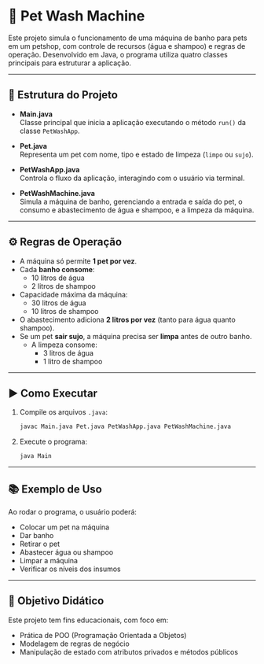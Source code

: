 # 🛁 Pet Wash Machine

Este projeto simula o funcionamento de uma máquina de banho para pets em um petshop, com controle de recursos (água e shampoo) e regras de operação. Desenvolvido em Java, o programa utiliza quatro classes principais para estruturar a aplicação.

---

## 🧱 Estrutura do Projeto

- **Main.java**  
  Classe principal que inicia a aplicação executando o método `run()` da classe `PetWashApp`.

- **Pet.java**  
  Representa um pet com nome, tipo e estado de limpeza (`limpo` ou `sujo`).

- **PetWashApp.java**  
  Controla o fluxo da aplicação, interagindo com o usuário via terminal.

- **PetWashMachine.java**  
  Simula a máquina de banho, gerenciando a entrada e saída do pet, o consumo e abastecimento de água e shampoo, e a limpeza da máquina.

---

## ⚙️ Regras de Operação

- A máquina só permite **1 pet por vez**.
- Cada **banho consome**:
  - 10 litros de água
  - 2 litros de shampoo
- Capacidade máxima da máquina:
  - 30 litros de água
  - 10 litros de shampoo
- O abastecimento adiciona **2 litros por vez** (tanto para água quanto shampoo).
- Se um pet **sair sujo**, a máquina precisa ser **limpa** antes de outro banho.
  - A limpeza consome:
    - 3 litros de água
    - 1 litro de shampoo

---

## ▶️ Como Executar

1. Compile os arquivos `.java`:

   ```bash
   javac Main.java Pet.java PetWashApp.java PetWashMachine.java
   ```

2. Execute o programa:

   ```bash
   java Main
   ```

---

## 📚 Exemplo de Uso

Ao rodar o programa, o usuário poderá:
- Colocar um pet na máquina
- Dar banho
- Retirar o pet
- Abastecer água ou shampoo
- Limpar a máquina
- Verificar os níveis dos insumos

---

## 🧼 Objetivo Didático

Este projeto tem fins educacionais, com foco em:
- Prática de POO (Programação Orientada a Objetos)
- Modelagem de regras de negócio
- Manipulação de estado com atributos privados e métodos públicos
